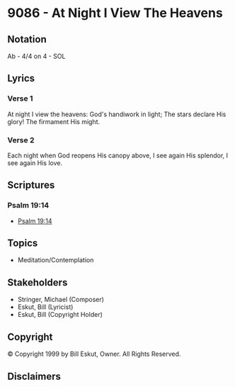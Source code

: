 # 9086 - At Night I View The Heavens

## Notation

Ab - 4/4 on 4 - SOL

## Lyrics

### Verse 1

At night I view the heavens: God's handiwork in light; The stars declare His glory! The firmament His might.

### Verse 2

Each night when God reopens His canopy above, I see again His splendor, I see again His love.


## Scriptures

### Psalm 19:14

- [Psalm 19:14](https://www.biblegateway.com/passage/?search=Psalm%2019%3A14)


## Topics

- Meditation/Contemplation

## Stakeholders

- Stringer, Michael (Composer)
- Eskut, Bill (Lyricist)
- Eskut, Bill (Copyright Holder)

## Copyright

© Copyright 1999 by Bill Eskut, Owner. All Rights Reserved.


## Disclaimers


